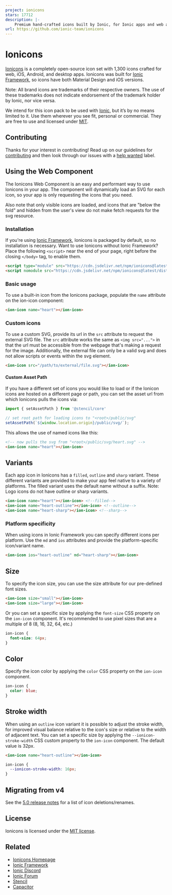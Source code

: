 ```yaml
---
project: ionicons
stars: 17712
description: |-
    Premium hand-crafted icons built by Ionic, for Ionic apps and web apps everywhere 🌎
url: https://github.com/ionic-team/ionicons
---
```


# Ionicons

[Ionicons](http://ionicons.com/) is a completely open-source icon set with 1,300 icons crafted for web, iOS, Android, and desktop apps. Ionicons was built for [Ionic Framework](https://ionicframework.com/), so icons have both Material Design and iOS versions.

Note: All brand icons are trademarks of their respective owners. The use of these trademarks does not indicate endorsement of the trademark holder by Ionic, nor vice versa.

We intend for this icon pack to be used with [Ionic](http://ionicframework.com/), but it’s by no means limited to it. Use them wherever you see fit, personal or commercial. They are free to use and licensed under [MIT](http://opensource.org/licenses/MIT).


## Contributing

Thanks for your interest in contributing! Read up on our guidelines for
[contributing](https://github.com/ionic-team/ionicons/blob/master/.github/CONTRIBUTING.md)
and then look through our issues with a [help wanted](https://github.com/ionic-team/ionicons/issues?q=is%3Aopen+is%3Aissue+label%3A%22help+wanted%22)
label.


## Using the Web Component

The Ionicons Web Component is an easy and performant way to use Ionicons in your app. The component will dynamically load an SVG for each icon, so your app is only requesting the icons that you need.

Also note that only visible icons are loaded, and icons that are "below the fold" and hidden from the user's view do not make fetch requests for the svg resource.

### Installation

If you're using [Ionic Framework](https://ionicframework.com/), Ionicons is packaged by default, so no installation is necessary. Want to use Ionicons without Ionic Framework? Place the following `<script>` near the end of your page, right before the closing `</body>` tag, to enable them.

```html
<script type="module" src="https://cdn.jsdelivr.net/npm/ionicons@latest/dist/ionicons/ionicons.esm.js"></script>
<script nomodule src="https://cdn.jsdelivr.net/npm/ionicons@latest/dist/ionicons/ionicons.js"></script>
```

### Basic usage

To use a built-in icon from the Ionicons package, populate the `name` attribute on the ion-icon component:

```html
<ion-icon name="heart"></ion-icon>
```

### Custom icons

To use a custom SVG, provide its url in the `src` attribute to request the external SVG file. The `src` attribute works the same as `<img src="...">` in that the url must be accessible from the webpage that's making a request for the image. Additionally, the external file can only be a valid svg and does not allow scripts or events within the svg element.

```html
<ion-icon src="/path/to/external/file.svg"></ion-icon>
```

#### Custom Asset Path

If you have a different set of icons you would like to load or if the Ionicon icons are hosted on a different page or path, you can set the asset url from which Ionicons pulls the icons via:

```ts
import { setAssetPath } from '@stencil/core'

// set root path for loading icons to "<root>/public/svg"
setAssetPath(`${window.location.origin}/public/svg/`);
```

This allows the use of named icons like this:

```html
<!-- now pulls the svg from "<root>/public/svg/heart.svg" -->
<ion-icon name="heart"></ion-icon>
```

## Variants
Each app icon in Ionicons has a `filled`, `outline` and `sharp` variant. These different variants are provided to make your app feel native to a variety of platforms. The filled variant uses the default name without a suffix. Note: Logo icons do not have outline or sharp variants.

```html
<ion-icon name="heart"></ion-icon> <!--filled-->
<ion-icon name="heart-outline"></ion-icon> <!--outline-->
<ion-icon name="heart-sharp"></ion-icon> <!--sharp-->
```

### Platform specificity
When using icons in Ionic Framework you can specify different icons per platform. Use the `md` and `ios` attributes and provide the platform-specific icon/variant name.

```html
<ion-icon ios="heart-outline" md="heart-sharp"></ion-icon>
```

## Size

To specify the icon size, you can use the size attribute for our pre-defined font sizes.

```html
<ion-icon size="small"></ion-icon>
<ion-icon size="large"></ion-icon>
```

Or you can set a specific size by applying the `font-size` CSS property on the `ion-icon` component. It's recommended to use pixel sizes that are a multiple of 8 (8, 16, 32, 64, etc.)

```css
ion-icon {
  font-size: 64px;
}
```

## Color

Specify the icon color by applying the `color` CSS property on the `ion-icon` component.

```css
ion-icon {
  color: blue;
}
```

## Stroke width
When using an `outline` icon variant it is possible to adjust the stroke width, for improved visual balance relative to the icon's size or relative to the width of adjacent text. You can set a specific size by applying the `--ionicon-stroke-width` CSS custom property to the `ion-icon` component. The default value is 32px.

```html
<ion-icon name="heart-outline"></ion-icon>
```

```css
ion-icon {
  --ionicon-stroke-width: 16px;
}
```

## Migrating from v4

See the [5.0 release notes](https://github.com/ionic-team/ionicons/releases/tag/5.0.0) for a list of icon deletions/renames.

## License

Ionicons is licensed under the [MIT license](http://opensource.org/licenses/MIT).


## Related

* [Ionicons Homepage](http://ionicons.com/)
* [Ionic Framework](https://ionicframework.com/)
* [Ionic Discord](https://ionic.link/discord)
* [Ionic Forum](https://forum.ionicframework.com/)
* [Stencil](https://stenciljs.com/)
* [Capacitor](https://capacitorjs.com/)

